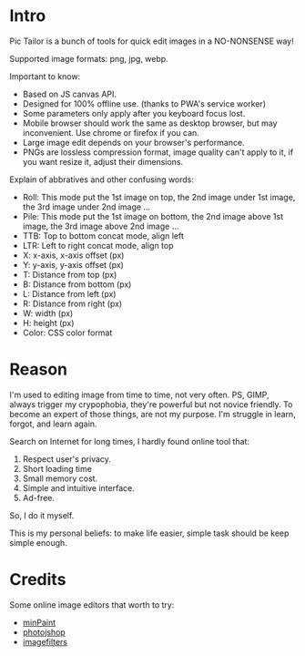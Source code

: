 # Intro

Pic Tailor is a bunch of tools for quick edit images
in a NO-NONSENSE way!

Supported image formats: png, jpg, webp.

Important to know:

- Based on JS canvas API.
- Designed for 100% offline use. (thanks to PWA's service worker)
- Some parameters only apply after you keyboard focus lost.
- Mobile browser should work the same as desktop browser, but may inconvenient.
  Use chrome or firefox if you can.
- Large image edit depends on your browser's performance.
- PNGs are lossless compression format, image quality can't apply to it, if you want resize it,
  adjust their dimensions.

Explain of abbratives and other confusing words:

- Roll: This mode put the 1st image on top, the 2nd image under 1st image,
  the 3rd image under 2nd image ...
- Pile: This mode put the 1st image on bottom, the 2nd image above 1st image,
  the 3rd image above 2nd image ...
- TTB: Top to bottom concat mode, align left
- LTR: Left to right concat mode, align top
- X: x-axis, x-axis offset (px)
- Y: y-axis, y-axis offset (px)
- T: Distance from top (px)
- B: Distance from bottom (px)
- L: Distance from left (px)
- R: Distance from right (px)
- W: width (px)
- H: height (px)
- Color: CSS color format

# Reason

I'm used to editing image from time to time, not very often.
PS, GIMP, always trigger my crypophobia, they're powerful
but not novice friendly. To become an expert of those things,
are not my purpose. I'm struggle in learn, forgot, and
learn again.

Search on Internet for long times,  I hardly found online tool that:

1. Respect user's privacy.
2. Short loading time
3. Small memory cost.
4. Simple and intuitive interface.
5. Ad-free.

So, I do it myself.

This is my personal beliefs: to make life easier,
simple task should be keep simple enough.

# Credits

Some online image editors that worth to try:

- [minPaint](http://viliusle.github.io/miniPaint/)
- [photojshop](https://aurbano.github.io/photojshop/)
- [imagefilters](http://www.arahaya.com/imagefilters/)

